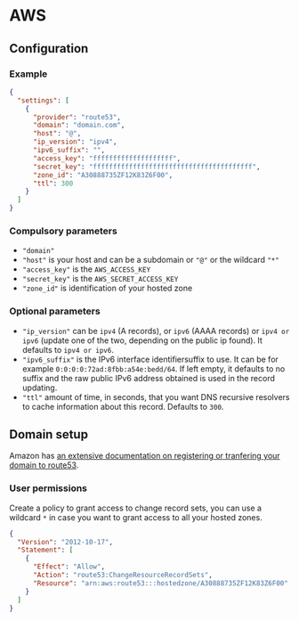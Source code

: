 # AWS

## Configuration

### Example

```json
{
  "settings": [
    {
      "provider": "route53",
      "domain": "domain.com",
      "host": "@",
      "ip_version": "ipv4",
      "ipv6_suffix": "",
      "access_key": "ffffffffffffffffffff",
      "secret_key": "ffffffffffffffffffffffffffffffffffffffff",
      "zone_id": "A30888735ZF12K83Z6F00",
      "ttl": 300
    }
  ]
}
```

### Compulsory parameters

- `"domain"`
- `"host"` is your host and can be a subdomain or `"@"` or the wildcard `"*"`
- `"access_key"` is the `AWS_ACCESS_KEY`
- `"secret_key"` is the `AWS_SECRET_ACCESS_KEY`
- `"zone_id"` is identification of your hosted zone

### Optional parameters

- `"ip_version"` can be `ipv4` (A records), or `ipv6` (AAAA records) or `ipv4 or ipv6` (update one of the two, depending on the public ip found). It defaults to `ipv4 or ipv6`.
- `"ipv6_suffix"` is the IPv6 interface identifiersuffix to use. It can be for example `0:0:0:0:72ad:8fbb:a54e:bedd/64`. If left empty, it defaults to no suffix and the raw public IPv6 address obtained is used in the record updating.
- `"ttl"` amount of time, in seconds, that you want DNS recursive resolvers to cache information about this record. Defaults to `300`.

## Domain setup

Amazon has [an extensive documentation on registering or tranfering your domain to route53](https://docs.aws.amazon.com/Route53/latest/DeveloperGuide/Welcome.html).

### User permissions

Create a policy to grant access to change record sets, you can use a wildcard `*` in case you want to grant access to all your hosted zones.

```json
{
  "Version": "2012-10-17",
  "Statement": [
    {
      "Effect": "Allow",
      "Action": "route53:ChangeResourceRecordSets",
      "Resource": "arn:aws:route53:::hostedzone/A30888735ZF12K83Z6F00"
    }
  ]
}
```
